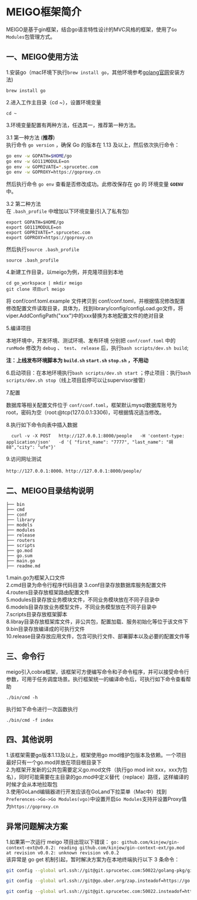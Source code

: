 # MEIGO框架简介

MEIGO是基于gin框架，结合go语言特性设计的MVC风格的框架，使用了`Go Modules`包管理方式。 

## 一、MEIGO使用方法

1.安装go（mac环境下执行`brew install go`，其他环境参考[golang官网](<https://golang.google.cn/>)安装方法) 

```shell
brew install go
```
2.进入工作主目录（cd ~），设置环境变量   
```shell
cd ~
```
3.环境变量配置有两种方法，任选其一，推荐第一种方法。

3.1 第一种方法 (**推荐**)  
执行命令 `go version` ，确保 Go 的版本在 1.13 及以上，然后依次执行命令：

```bash
go env -w GOPATH=$HOME/go
go env -w GO111MODULE=on
go env -w GOPRIVATE=*.sprucetec.com
go env -w GOPROXY=https://goproxy.cn
```

然后执行命令 `go env` 查看是否修改成功。此修改保存在 go 的 环境变量 **`GOENV`** 中。

3.2 第二种方法   
在 `.bash_profile` 中增加以下环境变量(引入了私有包)

```shell
export GOPATH=$HOME/go
export GO111MODULE=on
export GOPRIVATE=*.sprucetec.com
export GOPROXY=https://goproxy.cn
```
然后执行`source .bash_profile`
```shell
source .bash_profile
```
4.新建工作目录，以meigo为例，并克隆项目到本地
```shell
cd go_workspace | mkdir meigo  
git clone 项目url meigo
```
将 conf/conf.toml.example 文件拷贝到 conf/conf.toml，并根据情况修改配置   
修改配置文件读取目录，具体为，找到library/config/configLoad.go文件，将viper.AddConfigPath("xxx")中的xxx替换为本地配置文件的绝对目录


5.编译项目  

本地环境中，开发环境、测试环境、发布环境 分别把 `conf/conf.toml` 中的 `runMode` 修改为 `debug` 、 `test`、 `release` 后，执行`bash scripts/dev.sh build`;  

**注：上线发布环境脚本为 `build.sh`  `start.sh`  `stop.sh` ，不用动**   

6.启动项目：在本地环境执行`bash scripts/dev.sh start` ；停止项目：执行`bash scripts/dev.sh stop`（线上项目启停可以让supervisor接管） 


7.配置  

数据库等相关配置文件位于 `conf/conf.toml`，框架默认mysql数据库账号为root，密码为空（root:@tcp(127.0.0.1:3306)，可根据情况适当修改。

8.执行如下命令向表中插入数据
```shell
  curl -v -X POST   http://127.0.0.1:8000/people   -H 'content-type: application/json'   -d '{ "first_name": "7777", "last_name": "胡88","city": "ufe"}'
```
9.访问网址测试  
```
http://127.0.0.1:8000、http://127.0.0.1:8000/people/
```

## 二、MEIGO目录结构说明
```shell
├── bin
├── cmd
├── conf
├── library
├── models
├── modules
├── release
├── routers
├── scripts
├── go.mod
├── go.sum
├── main.go
├── readme.md
```

1.main.go为框架入口文件  
2.cmd目录为命令行程序代码目录
3.conf目录存放数据库服务配置文件  
4.routers目录存放框架路由配置文件  
5.modules目录存放业务模块文件，不同业务模块放在不同子目录中  
6.models目录存放业务模型文件，不同业务模型放在不同子目录中  
7.scripts目录存放框架脚本   
8.libray目录存放框架库文件，非公共包，配置加载、服务初始化等位于该文件下   
9.bin目录存放编译成的可执行文件   
10.release目录存放应用文件，包含可执行文件、部署脚本以及必要的配置文件等

## 三、命令行
meigo引入cobra框架，该框架可方便编写命令和子命令程序，并可以接受命令行参数，可用于任务调度场景。执行框架统一的编译命令后，可执行如下命令查看帮助
```
./bin/cmd -h
```

执行如下命令进行一次函数执行

```
./bin/cmd -f index
```


## 四、其他说明

1.该框架需要go版本1.13及以上，框架使用go mod维护包版本及依赖。一个项目最好只有一个go.mod并放在项目根目录下  
2.为框架开发新的公共包需要定义go.mod文件（执行go mod init xxx，xxx为包名），同时可能需要在主目录的go.mod中定义替代（replace）路径，这样编译的时候才会从本地拉取包  
3.使用GoLand编辑器进行开发应该在GoLand下拉菜单（Mac中）找到`Preferences->Go->Go Modules(vgo)`中设置开启`Go Modules`支持并设置Proxy值为`https://goproxy.cn`  

## 异常问题解决方案  

1.如果第一次运行 meigo 项目出现以下错误：
`go: github.com/kinjew/gin-context-ext@v0.0.2: reading github.com/kinjew/gin-context-ext/go.mod at revision v0.0.2: unknown revision v0.0.2`  
该异常是 go get 机制引起，暂时解决方案为在本地终端执行以下 3 条命令：  

```bash
git config --global url.ssh://git@git.sprucetec.com:50022/golang-pkg/gin-context-ext.git.insteadof=https://git.sprucetec.com/golang-pkg/gin-context-ext.git  

git config --global url.ssh://git@go.uber.org/zap.insteadof=https://go.uber.org/zap  

git config --global url.ssh://git@git.sprucetec.com:50022.insteadof=https://git.sprucetec.com
```

